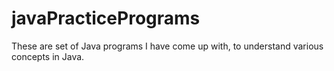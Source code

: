 # javaPracticePrograms
 
These are set of Java programs I have come up with, to understand various concepts in Java.